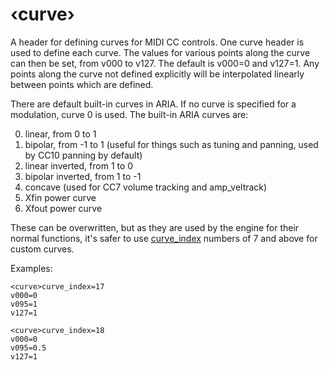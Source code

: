 # ‹curve›

A header for defining curves for MIDI CC controls. One curve header is used to
define each curve. The values for various points along the curve can then be set,
from v000 to v127. The default is v000=0 and v127=1. Any points along the curve
not defined explicitly will be interpolated linearly between points which are defined.

There are default built-in curves in ARIA. If no curve is specified for a
modulation, curve 0 is used. The built-in ARIA curves are:

0. linear, from 0 to 1
1. bipolar, from -1 to 1 (useful for things such as tuning and panning, used by CC10 panning by default)
2. linear inverted, from 1 to 0
3. bipolar inverted, from 1 to -1
4. concave (used for CC7 volume tracking and amp_veltrack)
5. Xfin power curve
6. Xfout power curve

These can be overwritten, but as they are used by the engine for their normal
functions, it's safer to use [curve_index](/opcodes/sfz_2/curve_index) numbers
of 7 and above for custom curves.

Examples:

```
<curve>curve_index=17
v000=0
v095=1
v127=1

<curve>curve_index=18
v000=0
v095=0.5
v127=1
```
